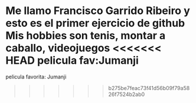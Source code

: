 Me llamo Francisco Garrido Ribeiro y esto es el primer ejercicio de github
Mis hobbies son tenis, montar a caballo, videojuegos
<<<<<<< HEAD
pelicula fav:Jumanji
=======
pelicula favorita: Jumanji
>>>>>>> b275be7feac73f41d56b09f79a5826f7524b2ab0
